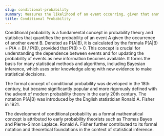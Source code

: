 ```yaml
---
slug: conditional-probability
summary: Measures the likelihood of an event occurring, given that another event has already occurred.
title: Conditional Probability
---
```


Conditional probability is a fundamental concept in probability theory and statistics that quantifies the probability of an event A given the occurrence of another event B. Denoted as P(A|B), it is calculated by the formula P(A|B) = P(A ∩ B) / P(B), provided that P(B) > 0. This concept is crucial for understanding the dependence between events and for updating the probability of events as new information becomes available. It forms the basis for many statistical methods and algorithms, including Bayesian inference, which uses prior knowledge along with new evidence to make statistical decisions.

The formal concept of conditional probability was developed in the 18th century, but became significantly popular and more rigorously defined with the advent of modern probability theory in the early 20th century. The notation P(A|B) was introduced by the English statistician Ronald A. Fisher in 1921.

The development of conditional probability as a formal mathematical concept is attributed to early probability theorists such as Thomas Bayes and Pierre-Simon Laplace. Ronald A. Fisher further contributed to its formal notation and theoretical foundations in the context of statistical inference.
